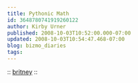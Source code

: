 ```yaml
---
title: Pythonic Math
id: 3648780741919260122
author: Kirby Urner
published: 2008-10-03T10:52:00.000-07:00
updated: 2008-10-03T10:54:47.468-07:00
blog: bizmo_diaries
tags: 
---
```


[](https://blogger.googleusercontent.com/img/b/R29vZ2xl/AVvXsEhwhfouCbXc2X8QRBYiGenhFNvVvGL9ruEN1X1DQsc84g38nFwpqC2SsNBKQNz1xOIG1Tmz0WzTE7g3XvXJpynnUIvTdCP0Mxal6yI1d6-UsUyL9LKojRX6tkf4HYwg2TqLtGkR/s1600-h/pycon2008.png)[](https://blogger.googleusercontent.com/img/b/R29vZ2xl/AVvXsEiVKbtYzchglksV5e4_BJedH7bBnv7YVm8Khe7ManGBmPFOMdzHSZWB9uFHIeDK9C5jRxwgwFOynujBGbCPBQWEiGOWAaXHOTNicwhtXh8k09su2lAY0msWwy9eQiMCTBzeqU3M/s1600-h/pythonic_algebra.jpg):: [britney](http://controlroom.blogspot.com/2008/04/meeting-math.html) ::